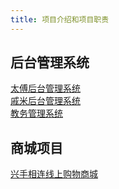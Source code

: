 ```yaml
---
title: 项目介绍和项目职责
---
```

## 后台管理系统
[太傅后台管理系统](https://www.proginn.com/w/1402554)\
[戚米后台管理系统](https://www.proginn.com/wd/1403868)\
[教务管理系统](https://www.proginn.com/w/1439568)
## 商城项目
[兴手相连线上购物商城](https://www.proginn.com/w/1286869)
